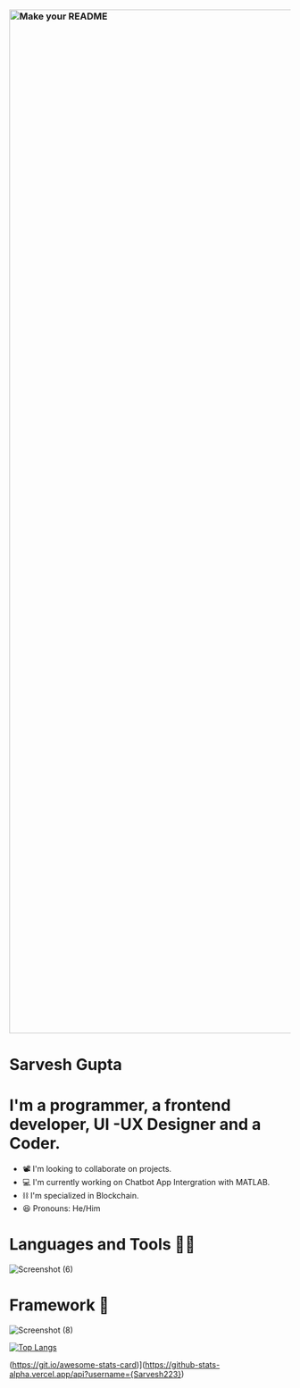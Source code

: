 
### <img width="1834" alt="Make your README" src="https://github.com/Sarvesh223/Sarvesh223/assets/92908500/f40c5ef6-4b3c-4942-ad2b-904f9dad7818">
# Sarvesh Gupta
# I'm a programmer, a frontend developer, UI -UX Designer and a Coder.
- 📽️ I'm looking to collaborate on projects.
- 💻 I'm currently working on Chatbot App Intergration with MATLAB.
- ⛓️ I'm specialized in Blockchain.
- 😆 Pronouns: He/Him


# Languages and Tools 🙇‍♂️
![Screenshot (6)](https://github.com/Sarvesh223/Sarvesh223/assets/92908500/9d01ba52-9779-41a3-b7c9-095a7d5ffdd9)

 # Framework 🔭
![Screenshot (8)](https://github.com/Sarvesh223/Sarvesh223/assets/92908500/5109325b-e1b3-4090-96e0-6d4e3a354c94)

[![Top Langs](https://github-readme-stats.vercel.app/api/top-langs/?username=Sarvesh223&layout=compact)](https://github.com/yushi1007)

(https://git.io/awesome-stats-card)](https://github-stats-alpha.vercel.app/api?username={Sarvesh223})


<!--
**Sarvesh223/Sarvesh223** is a ✨ _special_ ✨ repository because its `README.md` (this file) appears on your GitHub profile.

Here are some ideas to get you started:!


- 🔭 I’m currently working on ...
- 🌱 I’m currently learning ...
- 👯 I’m looking to collaborate on ...
- 🤔 I’m looking for help with ...
- 💬 Ask me about ...
- 📫 How to reach me: ...
- 😄 Pronouns: ...
- ⚡ Fun fact: ...
-->
